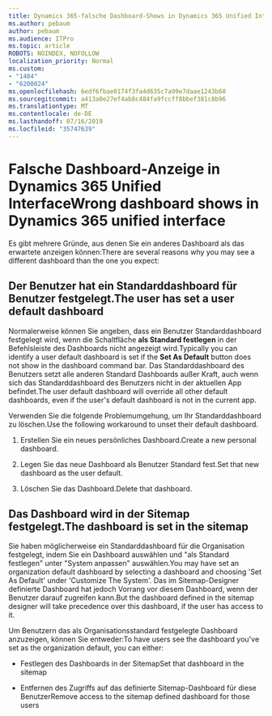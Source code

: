```yaml
---
title: Dynamics 365-falsche Dashboard-Shows in Dynamics 365 Unified Interface
ms.author: pebaum
author: pebaum
ms.audience: ITPro
ms.topic: article
ROBOTS: NOINDEX, NOFOLLOW
localization_priority: Normal
ms.custom:
- "1484"
- "6200024"
ms.openlocfilehash: 6edf6fbae0174f3fa4d635c7a99e7daae1243b60
ms.sourcegitcommit: a413a0e27ef4ab8c484fa9fccff8bbef381c8b96
ms.translationtype: MT
ms.contentlocale: de-DE
ms.lasthandoff: 07/16/2019
ms.locfileid: "35747639"
---
```

# <a name="wrong-dashboard-shows-in-dynamics-365-unified-interface"></a><span data-ttu-id="106cb-102">Falsche Dashboard-Anzeige in Dynamics 365 Unified Interface</span><span class="sxs-lookup"><span data-stu-id="106cb-102">Wrong dashboard shows in Dynamics 365 unified interface</span></span>

<span data-ttu-id="106cb-103">Es gibt mehrere Gründe, aus denen Sie ein anderes Dashboard als das erwartete anzeigen können:</span><span class="sxs-lookup"><span data-stu-id="106cb-103">There are several reasons why you may see a different dashboard than the one you expect:</span></span>

## <a name="the-user-has-set-a-user-default-dashboard"></a><span data-ttu-id="106cb-104">Der Benutzer hat ein Standarddashboard für Benutzer festgelegt.</span><span class="sxs-lookup"><span data-stu-id="106cb-104">The user has set a user default dashboard</span></span> 

<span data-ttu-id="106cb-105">Normalerweise können Sie angeben, dass ein Benutzer Standarddashboard festgelegt wird, wenn die Schaltfläche **als Standard festlegen** in der Befehlsleiste des Dashboards nicht angezeigt wird.</span><span class="sxs-lookup"><span data-stu-id="106cb-105">Typically you can identify a user default dashboard is set if the **Set As Default** button does not show in the dashboard command bar.</span></span> <span data-ttu-id="106cb-106">Das Standarddashboard des Benutzers setzt alle anderen Standard Dashboards außer Kraft, auch wenn sich das Standarddashboard des Benutzers nicht in der aktuellen App befindet.</span><span class="sxs-lookup"><span data-stu-id="106cb-106">The user default dashboard will override all other default dashboards, even if the user's default dashboard is not in the current app.</span></span>

<span data-ttu-id="106cb-107">Verwenden Sie die folgende Problemumgehung, um Ihr Standarddashboard zu löschen.</span><span class="sxs-lookup"><span data-stu-id="106cb-107">Use the following workaround to unset their default dashboard.</span></span>

1. <span data-ttu-id="106cb-108">Erstellen Sie ein neues persönliches Dashboard.</span><span class="sxs-lookup"><span data-stu-id="106cb-108">Create a new personal dashboard.</span></span>

2. <span data-ttu-id="106cb-109">Legen Sie das neue Dashboard als Benutzer Standard fest.</span><span class="sxs-lookup"><span data-stu-id="106cb-109">Set that new dashboard as the user default.</span></span>

3. <span data-ttu-id="106cb-110">Löschen Sie das Dashboard.</span><span class="sxs-lookup"><span data-stu-id="106cb-110">Delete that dashboard.</span></span>

## <a name="the-dashboard-is-set-in-the-sitemap"></a><span data-ttu-id="106cb-111">Das Dashboard wird in der Sitemap festgelegt.</span><span class="sxs-lookup"><span data-stu-id="106cb-111">The dashboard is set in the sitemap</span></span>

<span data-ttu-id="106cb-112">Sie haben möglicherweise ein Standarddashboard für die Organisation festgelegt, indem Sie ein Dashboard auswählen und "als Standard festlegen" unter "System anpassen" auswählen.</span><span class="sxs-lookup"><span data-stu-id="106cb-112">You may have set an organization default dashboard by selecting a dashboard and choosing 'Set As Default' under 'Customize The System'.</span></span> <span data-ttu-id="106cb-113">Das im Sitemap-Designer definierte Dashboard hat jedoch Vorrang vor diesem Dashboard, wenn der Benutzer darauf zugreifen kann.</span><span class="sxs-lookup"><span data-stu-id="106cb-113">But the dashboard defined in the sitemap designer will take precedence over this dashboard, if the user has access to it.</span></span>

<span data-ttu-id="106cb-114">Um Benutzern das als Organisationsstandard festgelegte Dashboard anzuzeigen, können Sie entweder:</span><span class="sxs-lookup"><span data-stu-id="106cb-114">To have users see the dashboard you've set as the organization default, you can either:</span></span>

* <span data-ttu-id="106cb-115">Festlegen des Dashboards in der Sitemap</span><span class="sxs-lookup"><span data-stu-id="106cb-115">Set that dashboard in the sitemap</span></span>

* <span data-ttu-id="106cb-116">Entfernen des Zugriffs auf das definierte Sitemap-Dashboard für diese Benutzer</span><span class="sxs-lookup"><span data-stu-id="106cb-116">Remove access to the sitemap defined dashboard for those users</span></span>

